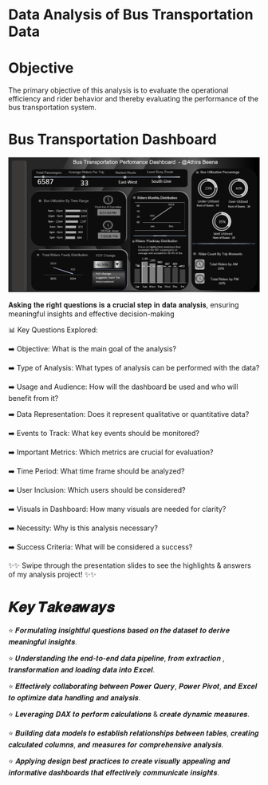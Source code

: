 # Data Analysis of Bus Transportation Data 

# Objective
The primary objective of this analysis is to evaluate the operational efficiency and rider behavior and thereby evaluating the performance of the bus transportation system.

# Bus Transportation Dashboard 
![Transportation Dashboard](https://raw.githubusercontent.com/AthiraThulasi/Excel/main/Bus%20Transportation%20Analysis/Transportation_Dashboard.png)

𝐀𝐬𝐤𝐢𝐧𝐠 𝐭𝐡𝐞 𝐫𝐢𝐠𝐡𝐭 𝐪𝐮𝐞𝐬𝐭𝐢𝐨𝐧𝐬 𝐢𝐬 𝐚 𝐜𝐫𝐮𝐜𝐢𝐚𝐥 𝐬𝐭𝐞𝐩 𝐢𝐧 𝐝𝐚𝐭𝐚 𝐚𝐧𝐚𝐥𝐲𝐬𝐢𝐬, ensuring meaningful insights and effective decision-making

📊 Key Questions Explored:

➡️ Objective: What is the main goal of the analysis?

➡️ Type of Analysis: What types of analysis can be performed with the data?

➡️ Usage and Audience: How will the dashboard be used and who will benefit from it?

➡️ Data Representation: Does it represent qualitative or quantitative data?

➡️ Events to Track: What key events should be monitored?

➡️ Important Metrics: Which metrics are crucial for evaluation?

➡️ Time Period: What time frame should be analyzed?

➡️ User Inclusion: Which users should be considered?

➡️ Visuals in Dashboard: How many visuals are needed for clarity?

➡️ Necessity: Why is this analysis necessary?

➡️ Success Criteria: What will be considered a success?

✨✨ Swipe through the presentation slides to see the highlights & answers of my analysis project! ✨✨

# 𝑲𝒆𝒚 𝑻𝒂𝒌𝒆𝒂𝒘𝒂𝒚𝒔

⭐ 𝑭𝒐𝒓𝒎𝒖𝒍𝒂𝒕𝒊𝒏𝒈 𝒊𝒏𝒔𝒊𝒈𝒉𝒕𝒇𝒖𝒍 𝒒𝒖𝒆𝒔𝒕𝒊𝒐𝒏𝒔 𝒃𝒂𝒔𝒆𝒅 𝒐𝒏 𝒕𝒉𝒆 𝒅𝒂𝒕𝒂𝒔𝒆𝒕 𝒕𝒐 𝒅𝒆𝒓𝒊𝒗𝒆 𝒎𝒆𝒂𝒏𝒊𝒏𝒈𝒇𝒖𝒍 𝒊𝒏𝒔𝒊𝒈𝒉𝒕𝒔.

⭐ 𝑼𝒏𝒅𝒆𝒓𝒔𝒕𝒂𝒏𝒅𝒊𝒏𝒈 𝒕𝒉𝒆 𝒆𝒏𝒅-𝒕𝒐-𝒆𝒏𝒅 𝒅𝒂𝒕𝒂 𝒑𝒊𝒑𝒆𝒍𝒊𝒏𝒆, 𝒇𝒓𝒐𝒎 𝒆𝒙𝒕𝒓𝒂𝒄𝒕𝒊𝒐𝒏 , 𝒕𝒓𝒂𝒏𝒔𝒇𝒐𝒓𝒎𝒂𝒕𝒊𝒐𝒏 𝒂𝒏𝒅 𝒍𝒐𝒂𝒅𝒊𝒏𝒈 𝒅𝒂𝒕𝒂 𝒊𝒏𝒕𝒐 𝑬𝒙𝒄𝒆𝒍.

⭐ 𝑬𝒇𝒇𝒆𝒄𝒕𝒊𝒗𝒆𝒍𝒚 𝒄𝒐𝒍𝒍𝒂𝒃𝒐𝒓𝒂𝒕𝒊𝒏𝒈 𝒃𝒆𝒕𝒘𝒆𝒆𝒏 𝑷𝒐𝒘𝒆𝒓 𝑸𝒖𝒆𝒓𝒚, 𝑷𝒐𝒘𝒆𝒓 𝑷𝒊𝒗𝒐𝒕, 𝒂𝒏𝒅 𝑬𝒙𝒄𝒆𝒍 𝒕𝒐 𝒐𝒑𝒕𝒊𝒎𝒊𝒛𝒆 𝒅𝒂𝒕𝒂 𝒉𝒂𝒏𝒅𝒍𝒊𝒏𝒈 𝒂𝒏𝒅 𝒂𝒏𝒂𝒍𝒚𝒔𝒊𝒔.

⭐ 𝑳𝒆𝒗𝒆𝒓𝒂𝒈𝒊𝒏𝒈 𝑫𝑨𝑿 𝒕𝒐 𝒑𝒆𝒓𝒇𝒐𝒓𝒎 𝒄𝒂𝒍𝒄𝒖𝒍𝒂𝒕𝒊𝒐𝒏𝒔 & 𝒄𝒓𝒆𝒂𝒕𝒆 𝒅𝒚𝒏𝒂𝒎𝒊𝒄 𝒎𝒆𝒂𝒔𝒖𝒓𝒆𝒔.

⭐ 𝑩𝒖𝒊𝒍𝒅𝒊𝒏𝒈 𝒅𝒂𝒕𝒂 𝒎𝒐𝒅𝒆𝒍𝒔 𝒕𝒐 𝒆𝒔𝒕𝒂𝒃𝒍𝒊𝒔𝒉 𝒓𝒆𝒍𝒂𝒕𝒊𝒐𝒏𝒔𝒉𝒊𝒑𝒔 𝒃𝒆𝒕𝒘𝒆𝒆𝒏 𝒕𝒂𝒃𝒍𝒆𝒔, 𝒄𝒓𝒆𝒂𝒕𝒊𝒏𝒈 𝒄𝒂𝒍𝒄𝒖𝒍𝒂𝒕𝒆𝒅 𝒄𝒐𝒍𝒖𝒎𝒏𝒔, 𝒂𝒏𝒅 𝒎𝒆𝒂𝒔𝒖𝒓𝒆𝒔 𝒇𝒐𝒓 𝒄𝒐𝒎𝒑𝒓𝒆𝒉𝒆𝒏𝒔𝒊𝒗𝒆 𝒂𝒏𝒂𝒍𝒚𝒔𝒊𝒔.

⭐ 𝑨𝒑𝒑𝒍𝒚𝒊𝒏𝒈 𝒅𝒆𝒔𝒊𝒈𝒏 𝒃𝒆𝒔𝒕 𝒑𝒓𝒂𝒄𝒕𝒊𝒄𝒆𝒔 𝒕𝒐 𝒄𝒓𝒆𝒂𝒕𝒆  𝒗𝒊𝒔𝒖𝒂𝒍𝒍𝒚 𝒂𝒑𝒑𝒆𝒂𝒍𝒊𝒏𝒈 𝒂𝒏𝒅 𝒊𝒏𝒇𝒐𝒓𝒎𝒂𝒕𝒊𝒗𝒆 𝒅𝒂𝒔𝒉𝒃𝒐𝒂𝒓𝒅𝒔 𝒕𝒉𝒂𝒕 𝒆𝒇𝒇𝒆𝒄𝒕𝒊𝒗𝒆𝒍𝒚 𝒄𝒐𝒎𝒎𝒖𝒏𝒊𝒄𝒂𝒕𝒆 𝒊𝒏𝒔𝒊𝒈𝒉𝒕𝒔.

